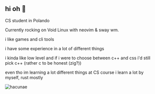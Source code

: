 ## hi oh :wave:

CS student in Polando

Currently rocking on Void Linux with neovim & sway wm.

i like games and cli tools

i have some experience in a lot of different things

i kinda like low level and if i were to choose between c++ 
and css i'd still pick c++ (rather c to be honest (zig?))

even tho im learning a lot different things at CS course i learn a lot by myself, rust mostly

![hacunae](https://count.getloli.com/@hacunae)
